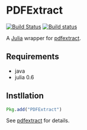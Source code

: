 # PDFExtract
[![Build Status](https://travis-ci.org/hshindo/PDFExtract.jl.svg?branch=master)](https://travis-ci.org/hshindo/PDFExtract.jl)
[![Build status](https://ci.appveyor.com/api/projects/status/stqspi4ysuwr5d8h?svg=true)](https://ci.appveyor.com/project/hshindo/pdfextract-jl)

A [Julia](http://julialang.org/) wrapper for [pdfextract](https://github.com/paperai/pdfextract).  

## Requirements
* java
* julia 0.6

## Instllation
```julia
Pkg.add("PDFExtract")
```

See [pdfextract](https://github.com/paperai/pdfextract) for details.
